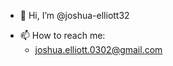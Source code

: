 - 👋 Hi, I’m @joshua-elliott32
<!---
- 👀 I’m interested in:
	- 
- 🌱 I’m currently learning:
	- 
--->
- 📫 How to reach me:
	- joshua.elliott.0302@gmail.com

<!---
joshua-elliott32/joshua-elliott32 is a ✨ special ✨ repository because its `README.md` (this file) appears on your GitHub profile.
You can click the Preview link to take a look at your changes.
--->
